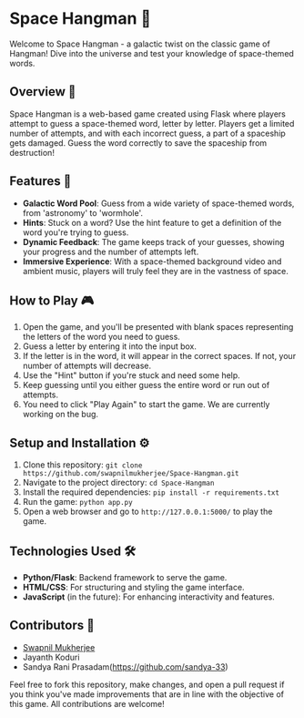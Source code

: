 # Space Hangman 🌌

Welcome to Space Hangman - a galactic twist on the classic game of Hangman! Dive into the universe and test your knowledge of space-themed words.

## Overview 📖

Space Hangman is a web-based game created using Flask where players attempt to guess a space-themed word, letter by letter. Players get a limited number of attempts, and with each incorrect guess, a part of a spaceship gets damaged. Guess the word correctly to save the spaceship from destruction!

## Features 🚀

- **Galactic Word Pool**: Guess from a wide variety of space-themed words, from 'astronomy' to 'wormhole'.
- **Hints**: Stuck on a word? Use the hint feature to get a definition of the word you're trying to guess.
- **Dynamic Feedback**: The game keeps track of your guesses, showing your progress and the number of attempts left.
- **Immersive Experience**: With a space-themed background video and ambient music, players will truly feel they are in the vastness of space.

## How to Play 🎮

1. Open the game, and you'll be presented with blank spaces representing the letters of the word you need to guess.
2. Guess a letter by entering it into the input box.
3. If the letter is in the word, it will appear in the correct spaces. If not, your number of attempts will decrease.
4. Use the "Hint" button if you're stuck and need some help.
5. Keep guessing until you either guess the entire word or run out of attempts.
6. You need to click "Play Again" to start the game. We are currently working on the bug.

## Setup and Installation ⚙️

1. Clone this repository: `git clone https://github.com/swapnilmukherjee/Space-Hangman.git`
2. Navigate to the project directory: `cd Space-Hangman`
3. Install the required dependencies: `pip install -r requirements.txt`
4. Run the game: `python app.py`
5. Open a web browser and go to `http://127.0.0.1:5000/` to play the game.

## Technologies Used 🛠

- **Python/Flask**: Backend framework to serve the game.
- **HTML/CSS**: For structuring and styling the game interface.
- **JavaScript** (in the future): For enhancing interactivity and features.

## Contributors 🤝

- [Swapnil Mukherjee](https://github.com/swapnilmukherjee)
- Jayanth Koduri
- Sandya Rani Prasadam(https://github.com/sandya-33)

Feel free to fork this repository, make changes, and open a pull request if you think you've made improvements that are in line with the objective of this game. All contributions are welcome!
